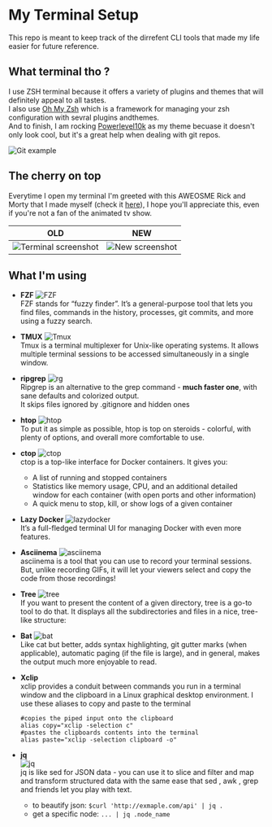 # My Terminal Setup

This repo is meant to keep track of the dirrefent CLI tools that made my life easier for future reference.

## What terminal tho ?

I use ZSH terminal because it offers a variety of plugins and themes that will definitely appeal to all tastes. <br>
I also use [Oh My Zsh](https://github.com/ohmyzsh/ohmyzsh) which is a framework for managing your zsh configuration with sevral plugins andthemes. <br>
And to finish, I am rocking [Powerlevel10k](https://github.com/romkatv/powerlevel10k) as my theme becuase it doesn't only look cool, but it's a great help when dealing with git repos.

![Git example](img/zsh.png)

## The cherry on top

Everytime I open my terminal I'm greeted with this AWEOSME Rick and Morty that I made myself (check it [here](startup)), I hope you'll appreciate this, even if you're not a fan of the animated tv show.


OLD | NEW
------------ | -------------
![Terminal screenshot](img/screenshot.gif) | ![New screenshot](img/latest.png)


## What I'm using

- **FZF**
  ![FZF](img/fzf.jpg) <br>
  FZF stands for “fuzzy finder”. It’s a general-purpose tool that lets you find files, commands in the history, processes, git commits, and more using a fuzzy search.

- **TMUX**
  ![Tmux](img/tmux.png) <br>
  Tmux is a terminal multiplexer for Unix-like operating systems. It allows multiple terminal sessions to be accessed simultaneously in a single window.

- **ripgrep**
  ![rg](img/rg.gif) <br>
  Ripgrep is an alternative to the grep command - **much faster one**, with sane defaults and colorized output. <br>
  It skips files ignored by .gitignore and hidden ones
- **htop**
  ![htop](img/htop.jpg) <br>
  To put it as simple as possible, htop is top on steroids - colorful, with plenty of options, and overall more comfortable to use.
- **ctop**
  ![ctop](img/ctop.gif) <br>
  ctop is a top-like interface for Docker containers. It gives you:
  - A list of running and stopped containers
  - Statistics like memory usage, CPU, and an additional detailed window for each container (with open ports and other information)
  - A quick menu to stop, kill, or show logs of a given container
- **Lazy Docker**
  ![lazydocker](img/lazydocker.gif) <br>
  It’s a full-fledged terminal UI for managing Docker with even more features.
- **Asciinema**
  ![asciinema](img/asciinema.jpg) <br>
  asciinema is a tool that you can use to record your terminal sessions. But, unlike recording GIFs, it will let your viewers select and copy the code from those recordings!
- **Tree**
  ![tree](img/tree.png) <br>
  If you want to present the content of a given directory, tree is a go-to tool to do that. It displays all the subdirectories and files in a nice, tree-like structure:
- **Bat**
  ![bat](img/bat.jpg) <br>
  Like cat but better, adds syntax highlighting, git gutter marks (when applicable), automatic paging (if the file is large), and in general, makes the output much more enjoyable to read.
- **Xclip** <br>
  xclip provides a conduit between commands you run in a terminal window and the clipboard in a Linux graphical desktop environment.
  I use these aliases to copy and paste to the terminal
  ```
  #copies the piped input onto the clipboard 
  alias copy="xclip -selection c"
  #pastes the clipboards contents into the terminal
  alias paste="xclip -selection clipboard -o"
  ```
- **jq** <br>
  ![jq](img/jq.png) <br>
  jq is like sed for JSON data - you can use it to slice and filter and map and transform structured data with the same ease that sed , awk , grep and friends let you play with text.
  + to beautify json:
  `
  $curl 'http://exmaple.com/api' | jq .
  `
  + get a specific node:
  `
  ... | jq .node_name
 `
  